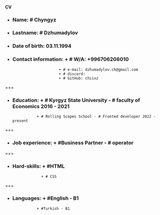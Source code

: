 #### **CV**
* ### Name: # Chyngyz
* ### Lastname: # Dzhumadylov
* ### Date of birth: 03.11.1994
* ### Contact information: + # W/A: +996706206010
                           + # e-mail: dzhumadylov.ch@gmail.com
                           + # discord:
                           + # GitHub: chiixz
===
* ### Education: + # Kyrgyz State University - # faculty of Economics 2016 - 2021
                 + # Rolling Scopes School - # Fronted developer 2022 - present
===
* ### Job experience: + #Business Partner - # operator 
===
* ### Hard-skills: + #HTML
                   + # CSS
===
+ ### Languages: + #English - B1
                 + #Turkish - B1

